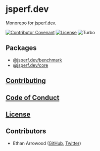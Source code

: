 # jsperf.dev

Monorepo for [jsperf.dev](https://jsperf.dev).

[![Contributor Covenant](https://img.shields.io/badge/Contributor%20Covenant-2.1-4baaaa.svg)](./code_of_conduct.md) [![License](https://img.shields.io/github/license/jsperfdev/jsperf.dev)](./license.md) ![Turbo](https://img.shields.io/github/package-json/dependency-version/jsperfdev/jsperf.dev/dev/turbo)

## Packages

- [@jsperf.dev/benchmark](./packages/benchmark/readme.md)
- [@jsperf.dev/core](./packages/core/readme.md)

## [Contributing](./contributing.md)

## [Code of Conduct](./code_of_conduct.md)

## [License](./license.md)

## Contributors

- Ethan Arrowood ([GitHub](https://github.com/Ethan-Arrowood), [Twitter](https://twitter.com/ArrowoodTech))
